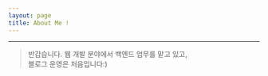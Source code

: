 ```yaml
---
layout: page
title: About Me !
---
```


<hr>
<!-- ![ALTER TEXT](../public/img/me.jpg) -->

> 반갑습니다. 웹 개발 분야에서 백엔드 업무를 맡고 있고, <br>블로그 운영은 처음입니다:)
